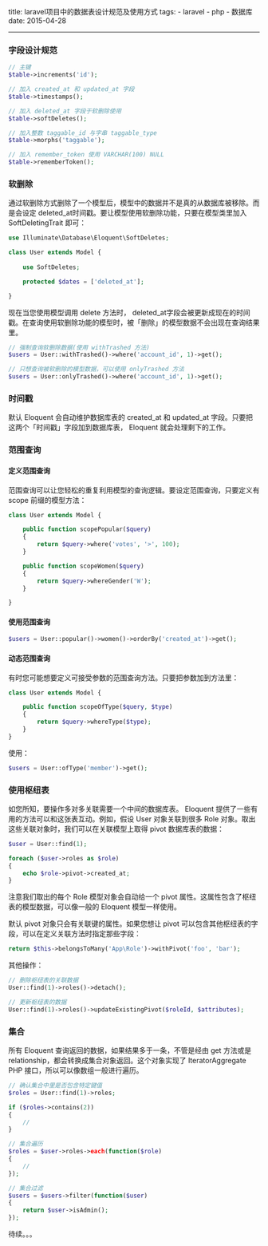 title: laravel项目中的数据表设计规范及使用方式
tags:
    - laravel
    - php
    - 数据库
date: 2015-04-28

---

### 字段设计规范

```php
// 主键
$table->increments('id');

// 加入 created_at 和 updated_at 字段
$table->timestamps();

// 加入 deleted_at 字段于软删除使用
$table->softDeletes();

// 加入整数 taggable_id 与字串 taggable_type
$table->morphs('taggable');

// 加入 remember_token 使用 VARCHAR(100) NULL
$table->rememberToken();
```

### 软删除

通过软删除方式删除了一个模型后，模型中的数据并不是真的从数据库被移除。而是会设定 deleted\_at时间戳。要让模型使用软删除功能，只要在模型类里加入 SoftDeletingTrait 即可：

```php 
use Illuminate\Database\Eloquent\SoftDeletes;

class User extends Model {
    
    use SoftDeletes;

    protected $dates = ['deleted_at'];

}
```

现在当您使用模型调用 delete 方法时， deleted\_at字段会被更新成现在的时间戳。在查询使用软删除功能的模型时，被「删除」的模型数据不会出现在查询结果里。

```php
// 强制查询软删除数据(使用 withTrashed 方法)
$users = User::withTrashed()->where('account_id', 1)->get();

// 只想查询被软删除的模型数据，可以使用 onlyTrashed 方法
$users = User::onlyTrashed()->where('account_id', 1)->get();
```

### 时间戳 

默认 Eloquent 会自动维护数据库表的 created\_at 和 updated\_at 字段。只要把这两个「时间戳」字段加到数据库表， Eloquent 就会处理剩下的工作。

### 范围查询

#### 定义范围查询

范围查询可以让您轻松的重复利用模型的查询逻辑。要设定范围查询，只要定义有 scope 前缀的模型方法：

```php 
class User extends Model {

    public function scopePopular($query)
    {
        return $query->where('votes', '>', 100);
    }

    public function scopeWomen($query)
    {
        return $query->whereGender('W');
    }

}
```

#### 使用范围查询 

```php 
$users = User::popular()->women()->orderBy('created_at')->get();
```

#### 动态范围查询

有时您可能想要定义可接受参数的范围查询方法。只要把参数加到方法里：

```php
class User extends Model {

    public function scopeOfType($query, $type)
    {
        return $query->whereType($type);
    }
}
```

使用：

```php
$users = User::ofType('member')->get();
```

### 使用枢纽表

如您所知，要操作多对多关联需要一个中间的数据库表。 Eloquent 提供了一些有用的方法可以和这张表互动。例如，假设 User 对象关联到很多 Role 对象。取出这些关联对象时，我们可以在关联模型上取得 pivot 数据库表的数据：

```php
$user = User::find(1);

foreach ($user->roles as $role)
{
    echo $role->pivot->created_at;
}
```

注意我们取出的每个 Role 模型对象会自动给一个 pivot 属性。这属性包含了枢纽表的模型数据，可以像一般的 Eloquent 模型一样使用。

默认 pivot 对象只会有关联键的属性。如果您想让 pivot 可以包含其他枢纽表的字段，可以在定义关联方法时指定那些字段：

```php
return $this->belongsToMany('App\Role')->withPivot('foo', 'bar');
```

其他操作：

```php
// 删除枢纽表的关联数据
User::find(1)->roles()->detach();

// 更新枢纽表的数据
User::find(1)->roles()->updateExistingPivot($roleId, $attributes);

```

### 集合

所有 Eloquent 查询返回的数据，如果结果多于一条，不管是经由 get 方法或是 relationship，都会转换成集合对象返回。这个对象实现了 IteratorAggregate PHP 接口，所以可以像数组一般进行遍历。

```php
// 确认集合中里是否包含特定键值
$roles = User::find(1)->roles;

if ($roles->contains(2))
{
    //
}

// 集合遍历
$roles = $user->roles->each(function($role)
{
    //
});

// 集合过滤
$users = $users->filter(function($user)
{
    return $user->isAdmin();
});

```

待续。。。

